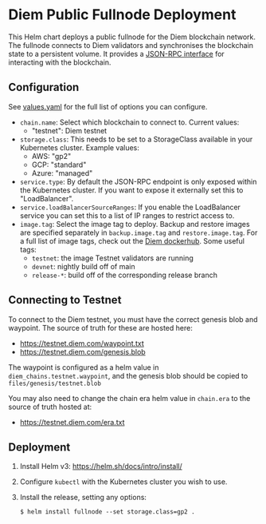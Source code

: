 Diem Public Fullnode Deployment
================================

This Helm chart deploys a public fullnode for the Diem blockchain network. The
fullnode connects to Diem validators and synchronises the blockchain state to
a persistent volume. It provides a [JSON-RPC interface][] for interacting with
the blockchain.


Configuration
-------------

See [values.yaml][] for the full list of options you can configure.

* `chain.name`: Select which blockchain to connect to. Current values:
  - "testnet": Diem testnet
* `storage.class`: This needs to be set to a StorageClass available in your
  Kubernetes cluster. Example values:
  - AWS: "gp2"
  - GCP: "standard"
  - Azure: "managed"
* `service.type`: By default the JSON-RPC endpoint is only exposed within the
  Kubernetes cluster. If you want to expose it externally set this to
  "LoadBalancer".
* `service.loadBalancerSourceRanges`: If you enable the LoadBalancer service you
  can set this to a list of IP ranges to restrict access to.
* `image.tag`: Select the image tag to deploy. Backup and restore images are specified separately in `backup.image.tag` and `restore.image.tag`. For a full list of image tags, check out the [Diem dockerhub][]. Some useful tags:
  - `testnet`: the image Testnet validators are running
  - `devnet`: nightly build off of main
  - `release-*`: build off of the corresponding release branch

Connecting to Testnet
-------------

To connect to the Diem testnet, you must have the correct genesis blob and waypoint. The source of truth for these are hosted here:
* https://testnet.diem.com/waypoint.txt
* https://testnet.diem.com/genesis.blob

The waypoint is configured as a helm value in `diem_chains.testnet.waypoint`, and the genesis blob should be copied to `files/genesis/testnet.blob`

You may also need to change the chain era helm value in `chain.era` to the source of truth hosted at:
* https://testnet.diem.com/era.txt

Deployment
----------

1. Install Helm v3: https://helm.sh/docs/intro/install/
2. Configure `kubectl` with the Kubernetes cluster you wish to use.
3. Install the release, setting any options:

       $ helm install fullnode --set storage.class=gp2 .


[json-rpc interface]: https://github.com/diem/diem/blob/main/json-rpc/json-rpc-spec.md
[values.yaml]: values.yaml
[Diem dockerhub]: https://hub.docker.com/r/diem/validator/tags?page=1&ordering=last_updated
